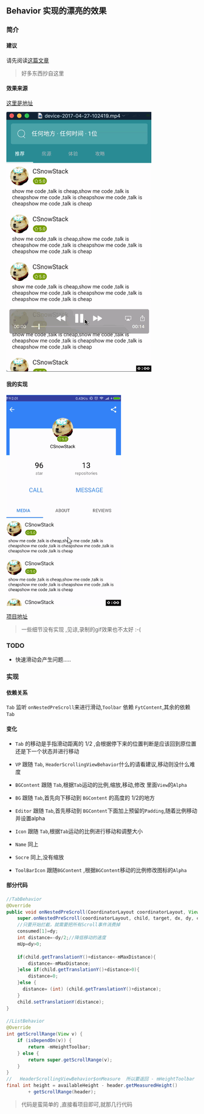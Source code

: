 ## Behavior 实现的漂亮的效果

### 简介

#### 建议
请先阅读[这篇文章](http://www.jianshu.com/p/f7989a2a3ec2)
> 好多东西抄自这里

#### 效果来源

[这里是地址](https://material.uplabs.com/posts/profile-4f03fc6b-1a82-42ab-8a3e-f50dcbc10253)


![原图](https://github.com/CSnowStack/BehaviorDemo/blob/master/img/preview.gif)

#### 我的实现

![实现的效果](https://github.com/CSnowStack/BehaviorDemo/blob/master/img/c.gif)

[项目地址](https://github.com/CSnowStack/BehaviorDemo)

> 一些细节没有实现 ,见谅,录制的gif效果也不太好 :-(


### TODO
- 快速滑动会产生问题.....

### 实现

#### 依赖关系
 `Tab` 监听 `onNestedPreScroll`来进行滑动,`Toolbar` 依赖 `FytContent`,其余的依赖 `Tab`

#### 变化
- `Tab` 的移动是手指滑动距离的 1/2 ,会根据停下来的位置判断是应该回到原位置还是下一个状态并进行移动

- `VP` 跟随 `Tab`, `HeaderScrollingViewBehavior`什么的请看建议,移动则没什么难度

- `BGContent` 跟随 `Tab`,根据`Tab`运动的比例,缩放,移动,修改 里面`View`的`Alpha`

- `BG` 跟随 `Tab`,首先向下移动到 `BGContent` 的高度的 1/2的地方

- `Editor` 跟随 `Tab`,首先移动到 `BGContent`下面加上预留的`Padding`,随着比例移动并设置alpha

- `Icon` 跟随 `Tab`,根据`Tab`运动的比例进行移动和调整大小

- `Name` 同上

- `Socre` 同上,没有缩放


- `ToolBarIcon` 跟随`BGContent` ,根据`BGContent`移动的比例修改图标的`Alpha`


#### 部分代码

```java
//TabBehavior
@Override
public void onNestedPreScroll(CoordinatorLayout coordinatorLayout, View child, View target, int dx, int dy, int[] consumed) {
    super.onNestedPreScroll(coordinatorLayout, child, target, dx, dy, consumed);
    //只要开始拦截，就需要把所有Scroll事件消费掉
    consumed[1]=dy;
    int distance=-dy/2;//降低移动的速度
    mUp=dy>0;

    if(child.getTranslationY()+distance<-mMaxDistance){
        distance=-mMaxDistance;
    }else if(child.getTranslationY()+distance>0){
        distance=0;
    }else {
      distance= (int) (child.getTranslationY()+distance);
    }
    child.setTranslationY(distance);
}

//ListBehavior
@Override
int getScrollRange(View v) {
    if (isDependOn(v)) {
        return -mHeightToolbar;
    } else {
        return super.getScrollRange(v);
    }
}
//   HeaderScrollingViewBehavior$onMeasure  所以要返回 - mHeightToolbar
final int height = availableHeight - header.getMeasuredHeight()
        + getScrollRange(header);

```

>代码是蛮简单的 ,直接看项目即可,就那几行代码
